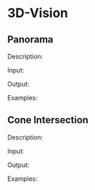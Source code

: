 # 3D-Vision

## Panorama

Description:

Input:

Output:

Examples:

## Cone Intersection

Description:

Input:

Output:

Examples:
